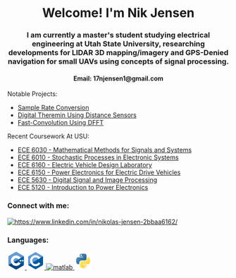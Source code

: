 <!-- **17njensen/17njensen** is a ✨ _special_ ✨ repository because its `README.md` (this file) appears on your GitHub profile. -->

<h1 align="center">Welcome! I'm Nik Jensen</h1>
<h3 align="center">I am currently a master's student studying electrical engineering at Utah State University, researching developments for LIDAR 3D mapping/imagery and GPS-Denied navigation for small UAVs using concepts of signal processing.</h3>
<h4 align="center">Email: 17njensen1@gmail.com</h4>

Notable Projects: 
- [Sample Rate Conversion](https://github.com/17njensen/sample-rate-conversion)
- [Digital Theremin Using Distance Sensors](https://github.com/17njensen/Digital-Theremin-STM32L476-in-c)
- [Fast-Convolution Using DFFT](https://github.com/17njensen/fast-convolution)

Recent Coursework At USU:
- [ECE 6030 - Mathematical Methods for Signals and Systems](https://catalog.usu.edu/preview_course_nopop.php?catoid=35&coid=286776)
- [ECE 6010 - Stochastic Processes in Electronic Systems](https://catalog.usu.edu/preview_course_nopop.php?catoid=35&coid=286775)
- [ECE 6160 - Electric Vehicle Design Laboratory](https://catalog.usu.edu/preview_course_nopop.php?catoid=35&coid=291926)
- [ECE 6150 - Power Electronics for Electric Drive Vehicles](https://catalog.usu.edu/preview_course_nopop.php?catoid=35&coid=291924)<!--   - [See the project here!](LINK TO EBIKE PROJECT) -->
- [ECE 5630 - Digital Signal and Image Processing](https://catalog.usu.edu/preview_course_nopop.php?catoid=35&coid=286763)
- [ECE 5120 - Introduction to Power Electronics](https://catalog.usu.edu/preview_course_nopop.php?catoid=35&coid=291926)


<h3 align="left">Connect with me:</h3>
<p align="left">
<a href="https://www.linkedin.com/in/nikolas-jensen-2bbaa6162/" target="blank"><img align="center" src="https://raw.githubusercontent.com/rahuldkjain/github-profile-readme-generator/master/src/images/icons/Social/linked-in-alt.svg" alt="https://www.linkedin.com/in/nikolas-jensen-2bbaa6162/" height="30" width="40" /></a>
</p>

<h3 align="left">Languages:</h3>
<p align="left"> <a href="https://www.w3schools.com/cpp/" target="_blank" rel="noreferrer"> <img src="https://raw.githubusercontent.com/devicons/devicon/master/icons/cplusplus/cplusplus-original.svg" alt="cplusplus" width="40" height="40"/> </a> <a href="https://www.cprogramming.com/" target="_blank" rel="noreferrer"> <img src="https://raw.githubusercontent.com/devicons/devicon/master/icons/c/c-original.svg" alt="c" width="40" height="40"/> </a> <a href="https://www.mathworks.com/" target="_blank" rel="noreferrer"> <img src="https://upload.wikimedia.org/wikipedia/commons/2/21/Matlab_Logo.png" alt="matlab" width="40" height="40"/> </a> <a href="https://www.python.org" target="_blank" rel="noreferrer"> <img src="https://raw.githubusercontent.com/devicons/devicon/master/icons/python/python-original.svg" alt="python" width="40" height="40"/> </a> </p>
